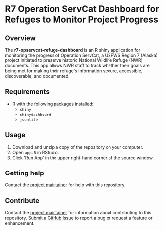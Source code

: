 # R7 Operation ServCat Dashboard for Refuges to Monitor Project Progress

## Overview

The **r7-opservcat-refuge-dashboard** is an R shiny application for monitoring the progress of Operation ServCat, a USFWS Region 7 (Alaska) project initiated to preserve historic National Wildlife Refuge (NWR) documents. This app allows NWR staff to track whether their goals are being met for making their refuge's information secure, accessible, discoverable, and documented.

## Requirements

* R with the following packages installed:
  * ``shiny``
  * ``shinydashboard``
  * ``jsonlite``

## Usage

1. Download and unzip a copy of the repository on your computer.
2. Open ``app.R`` in RStudio.
3. Click 'Run App' in the upper right-hand corner of the source window.

## Getting help

Contact the [project maintainer](emailto:emma_schillerstrom@fws.gov) for help with this repository.

## Contribute

Contact the [project maintainer](emailto:emma_schillerstrom@fws.gov) for information about contributing to this repository. Submit a [GitHub Issue](https://github.com/USFWS/r7-opservat-management-dashboard/issues) to report a bug or request a feature or enhancement.
